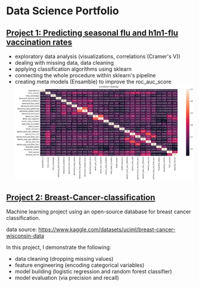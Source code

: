 # Data Science Portfolio

## [Project 1: Predicting seasonal flu and h1n1-flu vaccination rates](https://github.com/vrda23/Vaccination-ML)
- exploratory data analysis (visualizations, correlations (Cramer's V))
- dealing with missing data, data cleaning
- applying classification algorithms using sklearn
- connecting the whole procedure within sklearn's pipeline
- creating meta models (Ensamble) to improve the roc_auc_score
![](https://github.com/vrda23/Data-Science-Portfolio/blob/main/Images/correlation%20heatmap.png)

## [Project 2: Breast-Cancer-classification](https://github.com/vrda23/Breast-Cancer-classification)

Machine learning project using an open-source database for breast cancer classification.

data source: https://www.kaggle.com/datasets/uciml/breast-cancer-wisconsin-data

In this project, I demonstrate the following:
- data cleaning (dropping missing values)
- feature engineering (encoding categorical variables)
- model building (logistic regression and random forest classifier)
- model evaluation (via precision and recall)
